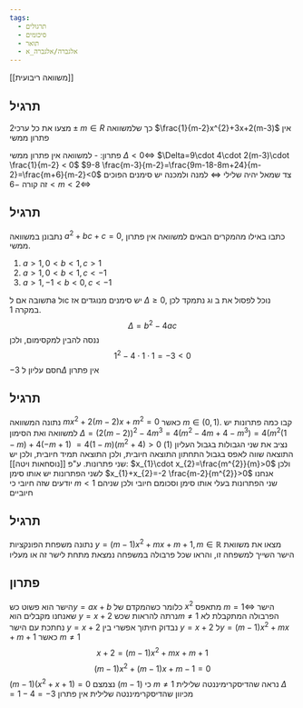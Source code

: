 ```yaml
---
tags:
  - תרגולים
  - סיכומים
  - תואר
  - אלגברה/אלגברה_א
---
```

[[משוואה ריבועית]]
## תרגיל
מצעו את כל ערכי$2\pm m\in R$ כך שלמשוואה $\frac{1}{m-2}x^{2}+3x+2(m-3)$ אין פתרון ממשי

פתרון: - למשוואה אין פתרון ממשי $\Delta<0\iff$
$\Delta=9\cdot 4\cdot 2(m-3)\cdot \frac{1}{m-2} < 0$
$9-8 \frac{m-3}{m-2}=\frac{9m-18-8m+24}{m-2}=\frac{m+6}{m-2}<0$
צד שמאל יהיה שלילי $\iff$ למנה ולמכנה יש סימנים הפוכים
זה קורה $-6<m<2\iff$

## תרגיל
נתבונן במשוואה $a^{2}+bc+c=0$, כתבו באילו מהמקרים הבאים למשוואה אין פתרון ממשי.
1. $a>1, 0<b<1,c>1$
2. $a>1,0<b<1,c<-1$
3. $a>1,-1<b<0,c<-1$

תשובה
אם לa ולc יש סימנים מנוגדים אז $\Delta\geq 0$, נוכל לפסול את ב וג
נתמקד לכן במקרה 1.
$$
\Delta=b^{2}-4ac
$$
ננסה להבין למקסימום, ולכן
$$
1^{2}-4\cdot 1 \cdot 1=-3<0
$$
$-3$ חסם עליון ל$\Delta$ אין פתרון
## תרגיל
נתונה המשוואה $mx^{2}+2(m-2)x+m^{2}=0$ כאשר $m\in(0,1)$. קבו כמה פתרונות יש למשוואה ואת הסימון
$\Delta=(2(m-2))^2-4m^{3}=4(m^{2}-4m+4-m^{3})=4(m^{2}(1-m)+4(-m+1)$
$=4(1-m)(m^{2}+4)>0$
נציב את שני הגבולות
בגבול העליון (1) התוצאה שווה לאפס
בגבול התחתון התוצאה חיובית, ולכן התוצאה תמיד חיובית, ולכן יש שני פתרונות. ע"פ [[נוסחאות ויטה]]:
$x_{1}\cdot x_{2}=\frac{m^{2}}{m}>0$
ולכן לשני הפתרונות יש אותו סימן
$x_{1}+x_{2}=-2 \frac{m-2}{m^{2}}>0$
אנחנו יודעים שזה חיובי כי $m<1$
שני הפתרונות בעלי אותו סימן וסכומם חיובי ולכן שניהם חיוביים

## תרגיל
נתונה משפחת הפונקציות $y=(m-1)x^{2}+mx+m+1,m \in \mathbb{R}$
מצאו את משוואת הישר השייך למשפחה זו, והראו שכל פרבולה במשפחה נמצאת מתחת לישר זה או מעליו
## פתרון
הישר הוא פשוט כש$y=ax+b$ כלומר כשהמקדם של $x^{2}$ מתאפס $m=1 \iff$
הישר שאנחנו מקבלים הוא
$y=x+2$
נרתה להראות שכש$m\neq 1$ הפרבולה המתקבלת לא נחתכת עם הישר $y=x+2$
נבדוק חיתוך אפשרי בין $y=x+2$ ל$y=(m-1)x^{2}+mx+m+1$ כאשר $m\neq 1$
$$
x+2 = (m-1)x^{2}+mx+m+1
$$
$$
(m-1)x^{2}+(m-1)x+m-1=0
$$
$(m-1)(x^{2}+x+1)=0$
נצמצם $(m-1)$ כי $m\neq 1$
נראה שהדיסקרימיננטה שלילית
$\Delta = 1 -4= -3$
מכיוון שהדיסקרימיננטה שלילית אין פתרון
